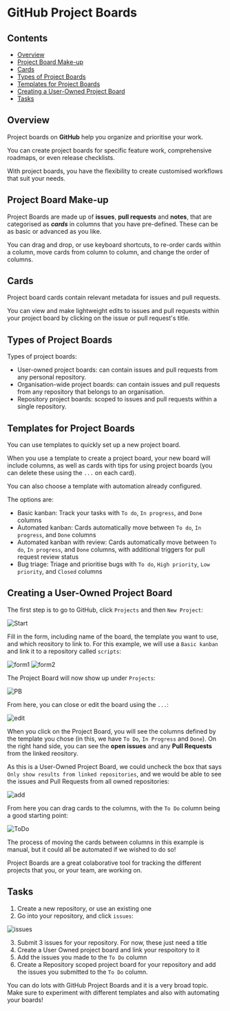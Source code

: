 # GitHub Project Boards
<!--Props
{
    "prerequisites":[
        "git/pull-requests"
    ]
}
-->

<!--TOC_START-->
## Contents
- [Overview](#overview)
- [Project Board Make-up](#project-board-makeup)
- [Cards](#cards)
- [Types of Project Boards](#types-of-project-boards)
- [Templates for Project Boards](#templates-for-project-boards)
- [Creating a User-Owned Project Board](#creating-a-userowned-project-board)
- [Tasks](#tasks)

<!--TOC_END-->
## Overview

Project boards on **GitHub** help you organize and prioritise your work.

You can create project boards for specific feature work, comprehensive roadmaps, or even release checklists.

With project boards, you have the flexibility to create customised workflows that suit your needs.

## Project Board Make-up

Project Boards are made up of **issues**, **pull requests** and **notes**, that are categorised as **_cards_** in columns that you have pre-defined. These can be as basic or advanced as you like.

You can drag and drop, or use keyboard shortcuts, to re-order cards within a column, move cards from column to column, and change the order of columns.

## Cards

Project board cards contain relevant metadata for issues and pull requests.

You can view and make lightweight edits to issues and pull requests within your project board by clicking on the issue or pull request's title.

## Types of Project Boards

Types of project boards:

* User-owned project boards: can contain issues and pull requests from any personal repository.
* Organisation-wide project boards: can contain issues and pull requests from any repository that belongs to an organisation.
* Repository project boards: scoped to issues and pull requests within a single repository.

## Templates for Project Boards

You can use templates to quickly set up a new project board.

When you use a template to create a project board, your new board will include columns, as well as cards with tips for using project boards (you can delete these using the `...` on each card).

You can also choose a template with automation already configured.

The options are:

* Basic kanban: Track your tasks with `To do`, `In progress`, and `Done` columns
* Automated kanban: Cards automatically move between `To do`, `In progress`, and `Done` columns
* Automated kanban with review: Cards automatically move between `To do`, `In progress`, and `Done` columns, with additional triggers for pull request review status
* Bug triage: Triage and prioritise bugs with `To do`, `High priority`, `Low priority`, and `Closed` columns

## Creating a User-Owned Project Board

The first step is to go to GitHub, click `Projects` and then `New Project`:

![Start](https://i.imgur.com/0Lzpd1t.png?1)

Fill in the form, including name of the board, the template you want to use, and which reository to link to. For this example, we will use a `Basic kanban` and link it to a repository called `scripts`:

![form1](https://i.imgur.com/b3Yfyjz.png?1)
![form2](https://i.imgur.com/esBvG7A.png?1)

The Project Board will now show up under `Projects`:

![PB](https://i.imgur.com/xWOJL1A.png?1)

From here, you can close or edit the board using the `...`:

![edit](https://i.imgur.com/nSOwSHV.png?1)

When you click on the Project Board, you will see the columns defined by the template you chose (in this, we have `To Do`, `In Progress` and `Done`). On the right hand side, you can see the **open issues** and any **Pull Requests** from the linked reository.

As this is a User-Owned Project Board, we could uncheck the box that says `Only show results from linked repositories`, and we would be able to see the issues and Pull Requests from all owned repositories:

![add](https://i.imgur.com/VzWZ33p.png?1)

From here you can drag cards to the columns, with the `To Do` column being a good starting point:

![ToDo](https://i.imgur.com/fMHh54a.png?1)

The process of moving the cards between columns in this example is manual, but it could all be automated if we wished to do so!

Project Boards are a great colaborative tool for tracking the different projects that you, or your team, are working on.

## Tasks

1. Create a new repository, or use an existing one
2. Go into your repository, and click `issues`:

![issues](https://i.imgur.com/x8uYejW.png?1)

3. Submit 3 issues for your repository. For now, these just need a title
4. Create a User Owned project board and link your respoitory to it
5. Add the issues you made to the `To Do` column
6. Create a Repository scoped project board for your repository and add the issues you submitted to the `To Do` column.

You can do lots with GitHub Project Boards and it is a very broad topic. Make sure to experiment with different templates and also with automating your boards!
